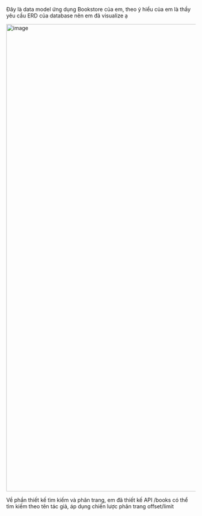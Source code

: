 Đây là data model ứng dụng Bookstore của em, theo ý hiểu của em là thầy yêu cầu ERD của database nên em đã visualize ạ

<img width="954" height="1245" alt="image" src="https://github.com/user-attachments/assets/f5dc0bb3-4a88-46ad-a3c6-b7e83a4a3725" />

Về phần thiết kế tìm kiếm và phân trang, em đã thiết kế API /books có thể tìm kiếm theo tên tác giả, áp dụng chiến lược phân trang offset/limit
